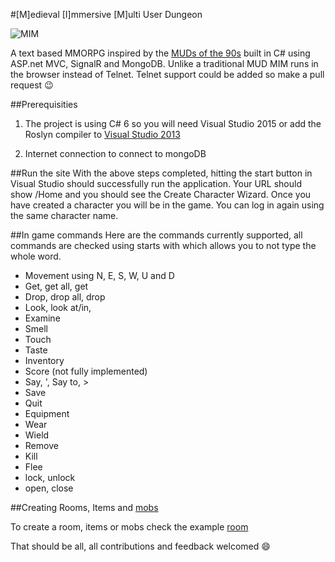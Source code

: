 #[M]edieval [I]mmersive [M]ulti User Dungeon    
 
![MIM](http://i.imgur.com/K4YDQKG.png)

A text based MMORPG inspired by the [MUDs of the 90s](https://en.wikipedia.org/wiki/DikuMUD) built in C# using ASP.net MVC, SignalR and MongoDB. Unlike a traditional MUD MIM runs in the browser instead of Telnet. Telnet support could be added so make a pull request :wink:

##Prerequisities
1. The project is using C# 6 so you will need Visual Studio 2015 or add the Roslyn compiler to [Visual Studio 2013](http://stackoverflow.com/a/33848006)

2. Internet connection to connect to mongoDB

##Run the site
With the above steps completed, hitting the start button in Visual Studio should successfully run the application. Your URL should show /Home and you should see the Create Character Wizard.
Once you have created a character you will be in the game. You can log in again using the same character name.

##In game commands
Here are the commands currently supported, all commands are checked using starts with which allows you to not type the whole word.

- Movement using N, E, S, W, U and D
- Get, get all, get <item> <container>
- Drop, drop all, drop <item> <container>
- Look, look at/in, 
- Examine
- Smell
- Touch
- Taste
- Inventory
- Score (not fully implemented)
- Say, ', Say to, >
- Save
- Quit
- Equipment
- Wear
- Wield
- Remove
- Kill
- Flee
- lock, unlock
- open, close


##Creating Rooms, Items and [mobs](https://en.wikipedia.org/wiki/Mob_(video_gaming))

To create a room, items or mobs check the example [room](https://github.com/LiamKenneth/MIM/blob/master/MIMWebClient/Core/World/Anker/Anker.cs)

That should be all, all contributions and feedback welcomed :smile:


